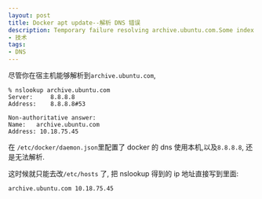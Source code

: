 ```yaml
---
layout: post
title: Docker apt update--解析 DNS 错误
description: Temporary failure resolving archive.ubuntu.com.Some index files failed to download. They have been ignored, or old ones used instead.categories:
- 技术
tags:
- DNS
---
```


尽管你在宿主机能够解析到`archive.ubuntu.com`, 

```
% nslookup archive.ubuntu.com
Server:		8.8.8.8
Address:	8.8.8.8#53

Non-authoritative answer:
Name:	archive.ubuntu.com
Address: 10.18.75.45
```

在 `/etc/docker/daemon.json`里配置了 docker 的 dns 使用本机,以及`8.8.8.8`, 还是无法解析.

这时候就只能去改`/etc/hosts` 了, 把 nslookup 得到的 ip 地址直接写到里面:

```
archive.ubuntu.com 10.18.75.45
```
